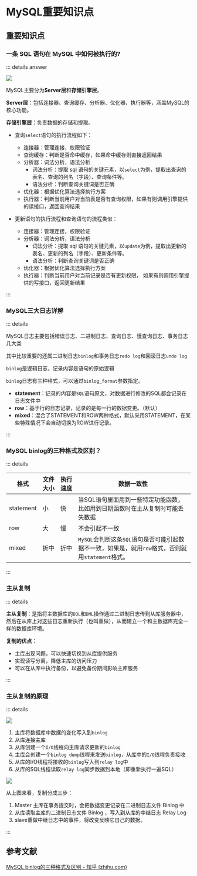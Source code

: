 # MySQL重要知识点

## 重要知识点

### 一条 SQL 语句在 MySQL 中如何被执行的?

::: details answer

![](https://cdn.jsdelivr.net/gh/River-Cold/pictureBed/vuepress-blog/docs/interview/basics/database/MySQL基础架构.png)

MySQL主要分为**Server层**和**存储引擎层**。

**Server层**：包括连接器、查询缓存、分析器、优化器、执行器等，涵盖MySQL的核心功能。

**存储引擎层**：负责数据的存储和提取。

- 查询`select`语句的执行流程如下：
  - 连接器：管理连接，权限验证
  - 查询缓存：判断是否命中缓存，如果命中缓存则直接返回结果
  - 分析器：词法分析，语法分析
    - 词法分析：提取 sql 语句的关键元素，以`select`为例，提取出查询的表名、查询的列名（字段）、查询条件等。
    - 语法分析：判断查询关键词是否正确
  - 优化器：根据优化算法选择执行方案
  - 执行器：判断当前用户对当前表是否有查询权限，如果有则调用引擎提供的读接口，返回查询结果

- 更新语句的执行流程和查询语句的流程类似：
  - 连接器：管理连接，权限验证
  - 分析器：词法分析，语法分析
    - 词法分析：提取 sql 语句的关键元素，以`update`为例，提取出更新的表名、更新的列名（字段）、更新条件等。
    - 语法分析：判断查询关键词是否正确
  - 优化器：根据优化算法选择执行方案
  - 执行器：判断当前用户对当前记录是否有更新权限， 如果有则调用引擎提供的写接口，返回更新结果

::: 

### MySQL三大日志详解

::: details

MySQL日志主要包括错误日志、二进制日志、查询日志、慢查询日志、事务日志几大类

其中比较重要的还属二进制日志`binlog`和事务日志`redo log`和回滚日志`undo log`

`binlog`是逻辑日志，记录内容是语句的原始逻辑

`binlog`日志有三种格式，可以通过`binlog_format`参数指定。

- **statement**：记录的内容是`SQL`语句原文，对数据进行修改的SQL都会记录在日志文件中
- **row**：基于行的日志记录，记录的是每一行的数据变更。（默认）
- **mixed**：混合了STATEMENT和ROW两种格式，默认采用STATEMENT，在某些特殊情况下会自动切换为ROW进行记录。

:::

### MySQL binlog的三种格式及区别？

::: details

| 格式      | 文件大小 | 执行速度 | 数据一致性                                                   |
| --------- | -------- | -------- | ------------------------------------------------------------ |
| statement | 小       | 快       | 当SQL语句里面用到一些特定功能函数，比如用到日期函数时在主从复制时可能丢失数据 |
| row       | 大       | 慢       | 不会引起不一致                                               |
| mixed     | 折中     | 折中     | `MySQL`会判断这条`SQL`语句是否可能引起数据不一致，如果是，就用`row`格式，否则就用`statement`格式。 |

:::

### 主从复制

::: details

**主从复制**：是指将主数据库的`DDL`和`DML`操作通过二进制日志传到从库服务器中，然后在从库上对这些日志重新执行（也叫重做），从而建立一个和主数据库完全一样的数据库环境。

**复制的优点**：

- 主库出现问题，可以快速切换到从库提供服务
- 实现读写分离，降低主库的访问压力
- 可以在从库中执行备份，以避免备份期间影响主库服务

:::

### 主从复制的原理

::: details

![](https://cdn.jsdelivr.net/gh/River-Cold/pictureBed/vuepress-blog/docs/interview/basics/database/MySQL主从复制.png)

1. 主库将数据库中数据的变化写入到`binlog`
2. 从库连接主库
3. 从库创建一个`I/O`线程向主库请求更新的`binlog`
4. 主库会创建一个`binlog dump`线程来发送`binlog`，从库中的`I/O`线程负责接收
5. 从库的I/O线程将接收的`binlog`写入到`relay log`中
6. 从库的SQL线程读取`relay log`同步数据到本地（即重新执行一遍SQL）

![](https://cdn.jsdelivr.net/gh/River-Cold/pictureBed/vuepress-blog/docs/interview/basics/database/MySQL主从复制2.png)

从上图来看，复制分成三步： 

1. Master 主库在事务提交时，会把数据变更记录在二进制日志文件 Binlog 中
2. 从库读取主库的二进制日志文件 Binlog ，写入到从库的中继日志 Relay Log 
3. slave重做中继日志中的事件，将改变反映它自己的数据。

:::

## 参考文献

[MySQL binlog的三种格式及区别 - 知乎 (zhihu.com)](https://zhuanlan.zhihu.com/p/65743530)

